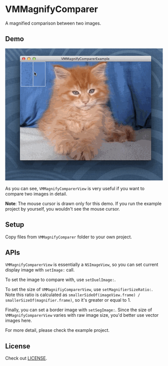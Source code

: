 # VMMagnifyComparer
A magnified comparison between two images.

## Demo
![Demo](./demo.gif)

As you can see, `VMMagnifyComparerView` is very useful if you want to compare two images in detail.

<b>Note</b>: The mouse cursor is drawn only for this demo. If you run the example project by yourself, you wouldn't see the mouse cursor.

## Setup
Copy files from `VMMagnifyComparer` folder to your own project.

## APIs
`VMMagnifyComparerView` is essentially a `NSImageView`, so you can set current display image with `setImage:` call.

To set the image to compare with, use `setDuelImage:`.

To set the size of `VMMagnifiyComparerView`, use `setMagnifierSizeRatio:`. Note this ratio is calculated as `smallerSideOf(imageView.frame) / smallerSizeOf(magnifier.frame)`, so it's greater or equal to 1.

Finally, you can set a border image with `setSegImage:`. Since the size of `VMMagnifyComparerView` varies with raw image size, you'd better use vector images here.

For more detail, please check the example project.

## License
Check out [LICENSE](./LICENSE).

